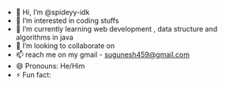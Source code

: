 - 👋 Hi, I’m @spideyy-idk
- 👀 I’m interested in coding stuffs
- 🌱 I’m currently learning web development , data structure and algorithms in java 
- 💞️ I’m looking to collaborate on 
- 📫 reach me on my gmail - sugunesh459@gmail.com
- 😄 Pronouns: He/Him
- ⚡ Fun fact: 

<!---
spideyy-idk/spideyy-idk is a ✨ special ✨ repository because its `README.md` (this file) appears on your GitHub profile.
You can click the Preview link to take a look at your changes.
--->
